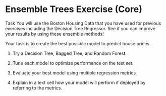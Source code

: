 # Ensemble Trees Exercise (Core)
Task
You will use the Boston Housing Data that you have used for previous exercises including the Decision Tree Regressor.   See if you can improve your results by using these ensemble methods! 

Your task is to create the best possible model to predict house prices.

1) Try a Decision Tree, Bagged Tree, and Random Forest.

2) Tune each model to optimize performance on the test set.

3) Evaluate your best model using multiple regression metrics

4) Explain in a text cell how your model will perform if deployed by referring to the metrics. 
